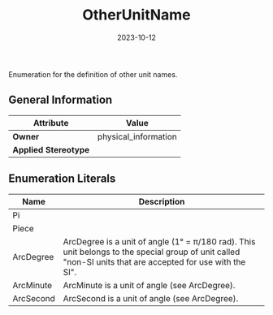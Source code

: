 ﻿---
title: OtherUnitName
toc: false
type: specs
date: "2023-10-12"
draft: false
specification: VEC
version: 2.1.0
documentType: "Recommendation"
elementType: Class
classes:
  - OtherUnitName
menu_name: vec-2.1.0
---
<p> Enumeration for the definition of other unit names.      </p>

## General Information

| Attribute               | Value |
|-------------------------|-------|
| **Owner**               | physical_information |
| **Applied Stereotype**  |   |

## Enumeration Literals
| Name          | **Description** |
|---------------|-----------------|
| Pi |  |
| Piece |  |
| ArcDegree | ArcDegree is a unit of angle (1° = π/180 rad). This unit belongs to the special group of unit called &quot;non-SI units that are accepted for use with the SI&quot;. |
| ArcMinute | ArcMinute is a unit of angle (see ArcDegree). |
| ArcSecond | ArcSecond is a unit of angle (see ArcDegree). |
